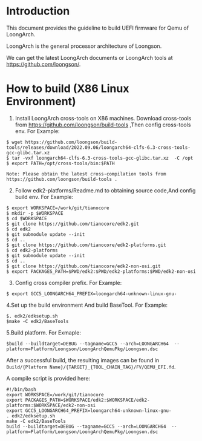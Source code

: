 # Introduction

  This document provides the guideline to build UEFI firmware for Qemu of LoongArch.

  LoongArch is the general processor architecture of Loongson.

  We can get the latest LoongArch documents or LoongArch tools at https://github.com/loongson/.

# How to build (X86 Linux Environment)

  1. Install LoongArch cross-tools on X86 machines.
    Download cross-tools from https://github.com/loongson/build-tools ,Then config cross-tools env.
    For Example:

    $ wget https://github.com/loongson/build-tools/releases/download/2022.09.06/loongarch64-clfs-6.3-cross-tools-gcc-glibc.tar.xz
    $ tar -vxf loongarch64-clfs-6.3-cross-tools-gcc-glibc.tar.xz  -C /opt
    $ export PATH=/opt/cross-tools/bin:$PATH

    Note: Please obtain the latest cross-compilation tools from https://github.com/loongson/build-tools .

  2. Follow edk2-platforms/Readme.md to obtaining source code,And config build env.
    For Example:

    $ export WORKSPACE=/work/git/tianocore
    $ mkdir -p $WORKSPACE
    $ cd $WORKSPACE
    $ git clone https://github.com/tianocore/edk2.git
    $ cd edk2
    $ git submodule update --init
    $ cd ..
    $ git clone https://github.com/tianocore/edk2-platforms.git
    $ cd edk2-platforms
    $ git submodule update --init
    $ cd ..
    $ git clone https://github.com/tianocore/edk2-non-osi.git
    $ export PACKAGES_PATH=$PWD/edk2:$PWD/edk2-platforms:$PWD/edk2-non-osi

  3. Config  cross compiler prefix.
    For Example:

    $ export GCC5_LOONGARCH64_PREFIX=loongarch64-unknown-linux-gnu-

  4.Set up the build environment And  build BaseTool.
    For Example:

    $. edk2/edksetup.sh
    $make -C edk2/BaseTools

  5.Build  platform.
    For Exmaple:

    $build --buildtarget=DEBUG --tagname=GCC5 --arch=LOONGARCH64  --platform=Platform/Loongson/LoongArchQemuPkg/Loongson.dsc

  After a successful build, the resulting images can be found in `Build/{Platform Name}/{TARGET}_{TOOL_CHAIN_TAG}/FV/QEMU_EFI.fd`.

  A compile script is provided here:

    #!/bin/bash
    export WORKSPACE=/work/git/tianocore
    export PACKAGES_PATH=$WORKSPACE/edk2:$WORKSPACE/edk2-platforms:$WORKSPACE/edk2-non-osi
    export GCC5_LOONGARCH64_PREFIX=loongarch64-unknown-linux-gnu-
    . edk2/edksetup.sh
    make -C edk2/BaseTools
    build --buildtarget=DEBUG --tagname=GCC5 --arch=LOONGARCH64  --platform=Platform/Loongson/LoongArchQemuPkg/Loongson.dsc
